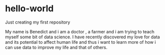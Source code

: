 # hello-world
Just creating my first repository 

My name is Benedict and i am a doctor , a farmer and i am trying to teach myself some bit of data science.
I have recently discovered my love for data and its potential to affect human life and thus i want to learn more of how i can use data to improve my life and that of others. 
